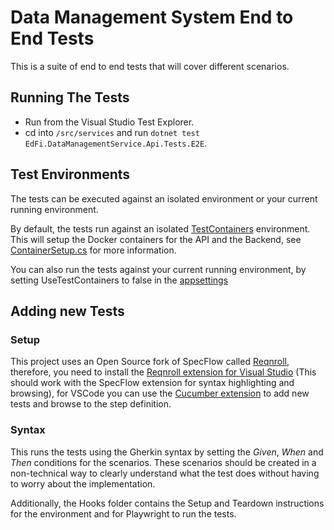 # Data Management System End to End Tests

This is a suite of end to end tests that will cover different scenarios.

## Running The Tests

* Run from the Visual Studio Test Explorer.
* cd into `/src/services` and run `dotnet test EdFi.DataManagementService.Api.Tests.E2E`.

## Test Environments

The tests can be executed against an isolated environment or your current running environment.

By default, the tests run against an isolated [TestContainers](https://dotnet.testcontainers.org/) environment. This will setup the Docker containers for the API and the Backend, see [ContainerSetup.cs](./EdFi.DataManagementService.Api.Tests.E2E/Management/ContainerSetup.cs) for more information.

You can also run the tests against your current running environment, by setting UseTestContainers to false in the [appsettings](./EdFi.DataManagementService.Api.Tests.E2E/appsettings.json)

## Adding new Tests

### Setup

This project uses an Open Source fork of SpecFlow called [Reqnroll](https://reqnroll.net/), therefore, you need to install the [Reqnroll extension for Visual Studio](https://marketplace.visualstudio.com/items?itemName=Reqnroll.ReqnrollForVisualStudio2022) (This should work with the SpecFlow extension for syntax highlighting and browsing), for VSCode you can use the [Cucumber extension](https://marketplace.visualstudio.com/items?itemName=CucumberOpen.cucumber-official) to add new tests and browse to the step definition.

### Syntax

This runs the tests using the Gherkin syntax by setting the *Given*, *When* and *Then* conditions for the scenarios. These scenarios should be created in a non-technical way to clearly understand what the test does without having to worry about the implementation.

Additionally, the Hooks folder contains the Setup and Teardown instructions for the environment and for Playwright to run the tests.
